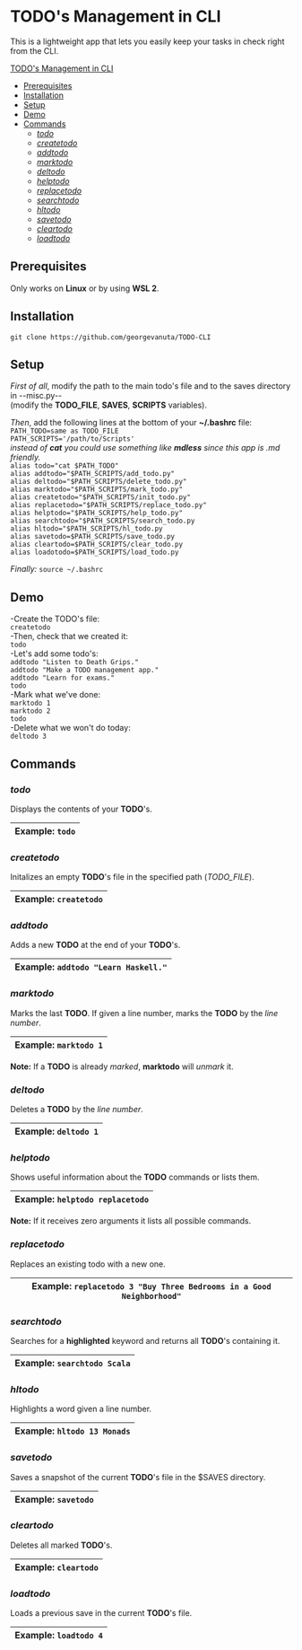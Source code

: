 # TODO's Management in CLI

This is a lightweight app that lets you easily keep your tasks in check right from the CLI.

[TODO's Management in CLI](#todos-management-in-cli)
  - [Prerequisites](#prerequisites)
  - [Installation](#installation)
  - [Setup](#setup)
  - [Demo](#demo)
  - [Commands](#commands)
    - [*todo*](#todo)
    - [*createtodo*](#createtodo)
    - [*addtodo*](#addtodo)
    - [*marktodo*](#marktodo)
    - [*deltodo*](#deltodo)
    - [*helptodo*](#helptodo)
    - [*replacetodo*](#replacetodo)
    - [*searchtodo*](#searchtodo)
    - [*hltodo*](#hltodo)
    - [*savetodo*](#savetodo)
    - [*cleartodo*](#cleartodo)
    - [*loadtodo*](#loadtodo)

## Prerequisites

Only works on **Linux** or by using **WSL 2**.

## Installation

`git clone https://github.com/georgevanuta/TODO-CLI`

## Setup

*First of all*, modify the path to the main todo's file and to the saves directory in --misc.py--\
(modify the **TODO_FILE**, **SAVES**, **SCRIPTS** variables).

*Then*, add the following lines at the bottom of your **~/.bashrc** file:\
`PATH_TODO=same as TODO_FILE`\
`PATH_SCRIPTS='/path/to/Scripts'`\
*instead of **cat** you could use something like **mdless** since this app is *.md* friendly.*\
`alias todo="cat $PATH_TODO"`\
`alias addtodo="$PATH_SCRIPTS/add_todo.py"`\
`alias deltodo="$PATH_SCRIPTS/delete_todo.py"`\
`alias marktodo="$PATH_SCRIPTS/mark_todo.py"`\
`alias createtodo="$PATH_SCRIPTS/init_todo.py"`\
`alias replacetodo="$PATH_SCRIPTS/replace_todo.py"`\
`alias helptodo="$PATH_SCRIPTS/help_todo.py"`\
`alias searchtodo="$PATH_SCRIPTS/search_todo.py`\
`alias hltodo="$PATH_SCRIPTS/hl_todo.py`\
`alias savetodo=$PATH_SCRIPTS/save_todo.py`\
`alias cleartodo=$PATH_SCRIPTS/clear_todo.py`\
`alias loadotodo=$PATH_SCRIPTS/load_todo.py`

*Finally:*
`source ~/.bashrc`

## Demo

-Create the TODO's file:\
`createtodo`\
-Then, check that we created it:\
`todo`\
-Let's add some todo's:\
`addtodo "Listen to Death Grips."`\
`addtodo "Make a TODO management app."`\
`addtodo "Learn for exams."`\
`todo`\
-Mark what we've done:\
`marktodo 1`\
`marktodo 2`\
`todo`\
-Delete what we won't do today:\
`deltodo 3`

## Commands

### *todo*

Displays the contents of your **TODO**'s.

| Example: `todo` |
|---|

### *createtodo*

Initalizes an empty **TODO**'s file in the specified path (*TODO_FILE*).

| Example: `createtodo`|
|---|

### *addtodo*

Adds a new **TODO** at the end of your **TODO**'s.

| Example: `addtodo "Learn Haskell."`|
|---|

### *marktodo*

Marks the last **TODO**. If given a line number, marks the **TODO** by the *line number*.

| Example: `marktodo 1` |
|---|

**Note:** If a **TODO** is already *marked*, **marktodo** will *unmark* it.

### *deltodo*

Deletes a **TODO** by the *line number*.

| Example: `deltodo 1`|
|---|

### *helptodo*

Shows useful information about the **TODO** commands or lists them.

| Example: `helptodo replacetodo` |
|---|

**Note:** If it receives zero arguments it lists all possible commands.

### *replacetodo*

Replaces an existing todo with a new one.

| Example: `replacetodo 3 "Buy Three Bedrooms in a Good Neighborhood"` |
|---|

### *searchtodo*

Searches for a **highlighted** keyword and returns all **TODO**'s containing it.

| Example: `searchtodo Scala` |
|---|

### *hltodo*

Highlights a word given a line number.

| Example: `hltodo 13 Monads` |
|---|

### *savetodo*

Saves a snapshot of the current **TODO**'s file in the $SAVES directory.

| Example: `savetodo` |
|---|

### *cleartodo*

Deletes all marked **TODO**'s.

| Example: `cleartodo` |
|---|

### *loadtodo*

Loads a previous save in the current **TODO**'s file.

| Example: `loadtodo 4` |
|---|
